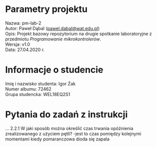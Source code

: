 # Parametry projektu

Nazwa: pm-lab-2  
Autor: Paweł Dąbal (pawel.dabal@wat.edu.pl)  
Opis: Projekt bazowy repozytorium na drugie spotkanie laboratoryjne z przedmiotu _Programowanie mikrokontrolerów_.  
Wersja: v1.0  
Data: 27.04.2020 r.

# Informacje o studencie

Imię i nazwisko studenta: Igor Żak  
Numer albumu: 72462  
Grupa studencka: WEL18EQ2S1

# Pytania do zadań z instrukcji
...
2.2.1 W jaki sposób można określić czas trwania opóźnienia zrealizowanego z użyciem pętli?
-jest to czas pomiędzy kolejnymi momentami kiedy pomaranczowa dioda się zapala
